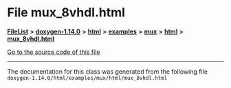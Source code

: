 

# File mux\_8vhdl.html



[**FileList**](files.md) **>** [**doxygen-1.14.0**](dir_9d5bad020669189c90cda983471be5d0.md) **>** [**html**](dir_05d1fd8a7cdd04f638f8b23196de02e2.md) **>** [**examples**](dir_aa52e73a32d193037813a53dcfe817b6.md) **>** [**mux**](dir_4326963d12fa1d64c0e99b1caca435ed.md) **>** [**html**](dir_ad367ac560c23093b005e99df2c54428.md) **>** [**mux\_8vhdl.html**](mux__8vhdl_8html.md)

[Go to the source code of this file](mux__8vhdl_8html_source.md)





































































------------------------------
The documentation for this class was generated from the following file `doxygen-1.14.0/html/examples/mux/html/mux_8vhdl.html`

